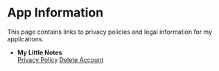 # App Information

This page contains links to privacy policies and legal information for my applications.

- **My Little Notes**  
  [Privacy Policy](privacy-mylittlenotes.md)
  [Delete Account](mylittlenotes-delete-account.md)
